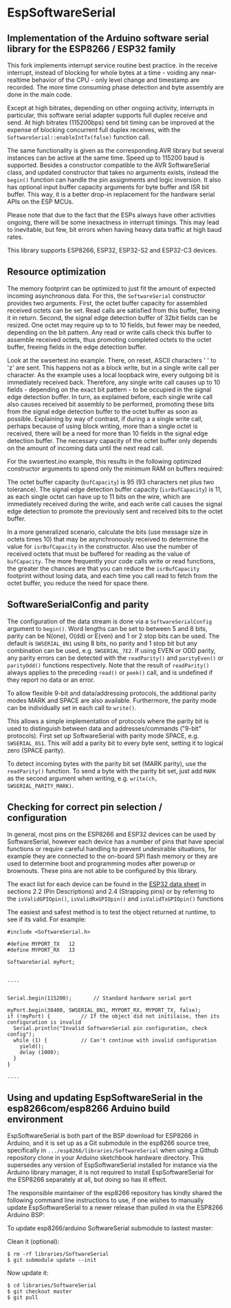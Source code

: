 # EspSoftwareSerial

## Implementation of the Arduino software serial library for the ESP8266 / ESP32 family

This fork implements interrupt service routine best practice.
In the receive interrupt, instead of blocking for whole bytes
at a time - voiding any near-realtime behavior of the CPU - only level
change and timestamp are recorded. The more time consuming phase
detection and byte assembly are done in the main code.

Except at high bitrates, depending on other ongoing activity,
interrupts in particular, this software serial adapter
supports full duplex receive and send. At high bitrates (115200bps)
send bit timing can be improved at the expense of blocking concurrent
full duplex receives, with the ``SoftwareSerial::enableIntTx(false)`` function call.

The same functionality is given as the corresponding AVR library but
several instances can be active at the same time. Speed up to 115200 baud
is supported. Besides a constructor compatible to the AVR SoftwareSerial class,
and updated constructor that takes no arguments exists, instead the ``begin()``
function can handle the pin assignments and logic inversion.
It also has optional input buffer capacity arguments for byte buffer and ISR bit buffer.
This way, it is a better drop-in replacement for the hardware serial APIs on the ESP MCUs.

Please note that due to the fact that the ESPs always have other activities
ongoing, there will be some inexactness in interrupt timings. This may
lead to inevitable, but few, bit errors when having heavy data traffic
at high baud rates.

This library supports ESP8266, ESP32, ESP32-S2 and ESP32-C3 devices.

## Resource optimization

The memory footprint can be optimized to just fit the amount of expected
incoming asynchronous data.
For this, the ``SoftwareSerial`` constructor provides two arguments. First, the
octet buffer capacity for assembled received octets can be set. Read calls are
satisfied from this buffer, freeing it in return.
Second, the signal edge detection buffer of 32bit fields can be resized.
One octet may require up to to 10 fields, but fewer may be needed,
depending on the bit pattern. Any read or write calls check this buffer
to assemble received octets, thus promoting completed octets to the octet
buffer, freeing fields in the edge detection buffer.

Look at the swsertest.ino example. There, on reset, ASCII characters ' ' to 'z'
are sent. This happens not as a block write, but in a single write call per
character. As the example uses a local loopback wire, every outgoing bit is
immediately received back. Therefore, any single write call causes up to
10 fields - depending on the exact bit pattern - to be occupied in the signal
edge detection buffer. In turn, as explained before, each single write call
also causes received bit assembly to be performed, promoting these bits from
the signal edge detection buffer to the octet buffer as soon as possible.
Explaining by way of contrast, if during a a single write call, perhaps because
of using block writing, more than a single octet is received, there will be a
need for more than 10 fields in the signal edge detection buffer.
The necessary capacity of the octet buffer only depends on the amount of incoming
data until the next read call.

For the swsertest.ino example, this results in the following optimized
constructor arguments to spend only the minimum RAM on buffers required:

The octet buffer capacity (``bufCapacity``) is 95 (93 characters net plus two tolerance).
The signal edge detection buffer capacity (``isrBufCapacity``) is 11, as each
single octet can have up to 11 bits on the wire,
which are immediately received during the write, and each
write call causes the signal edge detection to promote the previously sent and
received bits to the octet buffer.

In a more generalized scenario, calculate the bits (use message size in octets
times 10) that may be asynchronously received to determine the value for
``isrBufCapacity`` in the constructor. Also use the number of received octets
that must be buffered for reading as the value of ``bufCapacity``.
The more frequently your code calls write or read functions, the greater the
chances are that you can reduce the ``isrBufCapacity`` footprint without losing data,
and each time you call read to fetch from the octet buffer, you reduce the
need for space there.

## SoftwareSerialConfig and parity
The configuration of the data stream is done via a ``SoftwareSerialConfig``
argument to ``begin()``. Word lengths can be set to between 5 and 8 bits, parity
can be N(one), O(dd) or E(ven) and 1 or 2 stop bits can be used. The default is
``SWSERIAL_8N1`` using 8 bits, no parity and 1 stop bit but any combination can
be used, e.g. ``SWSERIAL_7E2``. If using EVEN or ODD parity, any parity errors
can be detected with the ``readParity()`` and ``parityEven()`` or ``parityOdd()``
functions respectively. Note that the result of ``readParity()`` always applies
to the preceding ``read()`` or ``peek()`` call, and is undefined if they report
no data or an error.

To allow flexible 9-bit and data/addressing protocols, the additional parity
modes MARK and SPACE are also available. Furthermore, the parity mode can be
individually set in each call to ``write()``.

This allows a simple implementation of protocols where the parity bit is used to
distinguish between data and addresses/commands ("9-bit" protocols). First set
up SoftwareSerial with parity mode SPACE, e.g. ``SWSERIAL_8S1``. This will add a
parity bit to every byte sent, setting it to logical zero (SPACE parity).

To detect incoming bytes with the parity bit set (MARK parity), use the
``readParity()`` function. To send a byte with the parity bit set, just add
``MARK`` as the second argument when writing, e.g. ``write(ch, SWSERIAL_PARITY_MARK)``.

## Checking for correct pin selection / configuration 
In general, most pins on the ESP8266 and ESP32 devices can be used by SoftwareSerial, 
however each device has a number of pins that have special functions or require careful
handling to prevent undesirable situations, for example they are connected to the 
on-board SPI flash memory or they are used to determine boot and programming modes 
after powerup or brownouts. These pins are not able to be configured by this library.

The exact list for each device can be found in the [ESP32 data sheet](https://www.espressif.com/sites/default/files/documentation/esp32_datasheet_en.pdf)
in sections 2.2 (Pin Descriptions) and 2.4 (Strapping pins) or by referring to the
``isValidGPIOpin()``, ``isValidRxGPIOpin()`` and ``isValidTxGPIOpin()`` functions

The easiest and safest method is to test the object returned at runtime, to see if 
its valid. For example:

```
#include <SoftwareSerial.h>

#define MYPORT_TX	12
#define MYPORT_RX	13

SoftwareSerial myPort;


....


Serial.begin(115200);		// Standard hardware serial port

myPort.begin(38400, SWSERIAL_8N1, MYPORT_RX, MYPORT_TX, false);
if (!myPort) {			// If the object did not initilaise, then its configuration is invalid
  Serial.println("Invalid SoftwareSerial pin configuration, check config"); 
  while (1) {			// Can't continue with invalid configuration
	yield();
	delay (1000);
  }
} 

....
```

## Using and updating EspSoftwareSerial in the esp8266com/esp8266 Arduino build environment

EspSoftwareSerial is both part of the BSP download for ESP8266 in Arduino,
and it is set up as a Git submodule in the esp8266 source tree,
specifically in ``.../esp8266/libraries/SoftwareSerial`` when using a Github
repository clone in your Arduino sketchbook hardware directory.
This supersedes any version of EspSoftwareSerial installed for instance via
the Arduino library manager, it is not required to install EspSoftwareSerial
for the ESP8266 separately at all, but doing so has ill effect.

The responsible maintainer of the esp8266 repository has kindly shared the
following command line instructions to use, if one wishes to manually
update EspSoftwareSerial to a newer release than pulled in via the ESP8266 Arduino BSP:

To update esp8266/arduino SoftwareSerial submodule to lastest master:

Clean it (optional):
```shell
$ rm -rf libraries/SoftwareSerial
$ git submodule update --init
```
Now update it:
```shell
$ cd libraries/SoftwareSerial
$ git checkout master
$ git pull
```
